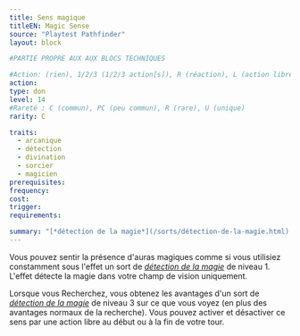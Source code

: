 ```yaml
---
title: Sens magique
titleEN: Magic Sense
source: "Playtest Pathfinder"
layout: block

#PARTIE PROPRE AUX AUX BLOCS TECHNIQUES

#Action: (rien), 1/2/3 (1/2/3 action[s]), R (réaction), L (action libre)
action: 
type: don
level: 14
#Rareté : C (commun), PC (peu commun), R (rare), U (unique)
rarity: C

traits:
  - arcanique
  - détection
  - divination
  - sorcier
  - magicien
prerequisites:
frequency: 
cost:
trigger: 
requirements: 

summary: "[*détection de la magie*](/sorts/détection-de-la-magie.html) sur commande"
---
```


Vous pouvez sentir la présence d'auras magiques comme si vous utilisiez constamment sous l'effet un sort de [*détection de la magie*](/sorts/détection-de-la-magie.html) de niveau 1. L'effet détecte la magie dans votre champ de vision uniquement. 

Lorsque vous Recherchez, vous obtenez les avantages d'un sort de [*détection de la magie*](/sorts/détection-de-la-magie.html) de niveau 3 sur ce que vous voyez (en plus des avantages normaux de la recherche). Vous pouvez activer et désactiver ce sens par une action libre au début ou à la fin de votre tour.